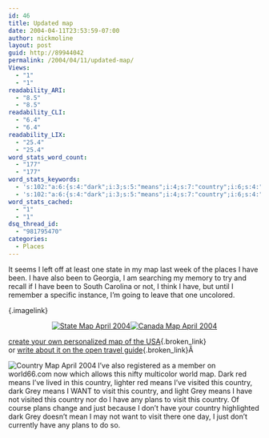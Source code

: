 ```yaml
---
id: 46
title: Updated map
date: 2004-04-11T23:53:59-07:00
author: nickmoline
layout: post
guid: http://89944042
permalink: /2004/04/11/updated-map/
Views:
  - "1"
  - "1"
readability_ARI:
  - "8.5"
  - "8.5"
readability_CLI:
  - "6.4"
  - "6.4"
readability_LIX:
  - "25.4"
  - "25.4"
word_stats_word_count:
  - "177"
  - "177"
word_stats_keywords:
  - 's:102:"a:6:{s:4:"dark";i:3;s:5:"means";i:4;s:7:"country";i:6;s:4:"grey";i:3;s:5:"visit";i:3;s:5:"plans";i:3;}";'
  - 's:102:"a:6:{s:4:"dark";i:3;s:5:"means";i:4;s:7:"country";i:6;s:4:"grey";i:3;s:5:"visit";i:3;s:5:"plans";i:3;}";'
word_stats_cached:
  - "1"
  - "1"
dsq_thread_id:
  - "981795470"
categories:
  - Places
---
```

It seems I left off at least one state in my map last week of the places I have been. I have also been to Georgia, I am searching my memory to try and recall if I have been to South Carolina or not, I think I have, but until I remember a specific instance, I&#8217;m going to leave that one uncolored. <!--more-->

 [](https://www.nick.pro/wp-content/uploads/2006/05/statemap2004-04.gif "State Map April 2004"){.imagelink}

<div style="text-align: center">
  <a class="imagelink" title="State Map April 2004" href="https://i0.wp.com/www.nick.pro/wp-content/uploads/2006/05/statemap2004-04.gif?ssl=1"><img id="image102" alt="State Map April 2004" src="https://i1.wp.com/www.nick.pro/wp-content/uploads/2006/05/statemap2004-04.thumbnail.gif?w=760&#038;ssl=1" data-recalc-dims="1" /></a><a title="Canada Map April 2004" class="imagelink" href="https://i0.wp.com/www.nick.pro/wp-content/uploads/2006/05/countrymap2004-04.gif?ssl=1"><img alt="Canada Map April 2004" id="image100" src="https://i2.wp.com/www.nick.pro/wp-content/uploads/2006/05/countrymap2004-04.thumbnail.gif?w=760&#038;ssl=1" data-recalc-dims="1" /></a>
</div>

[create your own personalized map of the USA](http://www.world66.com/community/mymaps){.broken_link}  
or [write about it on the open travel guide](http://www.world66.com){.broken_link}Â 

<div align="left">
  <a class="imagelink" title="Country Map April 2004" href="https://i0.wp.com/www.nick.pro/wp-content/uploads/2006/05/membercolormap2004-04.gif?ssl=1"><img align="left" id="image101" alt="Country Map April 2004" src="https://i2.wp.com/www.nick.pro/wp-content/uploads/2006/05/membercolormap2004-04.thumbnail.gif?w=760&#038;ssl=1" data-recalc-dims="1" /></a>I&#8217;ve also registered as a member on world66.com now which allows this nifty multicolor world map. Dark red means I&#8217;ve lived in this country, lighter red means I&#8217;ve visited this country, dark Grey means I WANT to visit this country, and light Grey means I have not visited this country nor do I have any plans to visit this country. Of course plans change and just because I don&#8217;t have your country highlighted dark Grey doesn&#8217;t mean I may not want to visit there one day, I just don&#8217;t currently have any plans to do so.
</div>